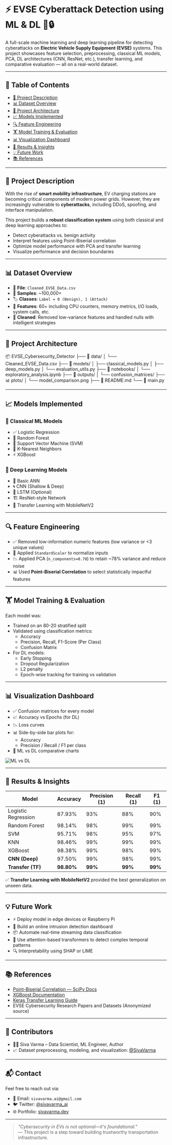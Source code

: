 # ⚡ EVSE Cyberattack Detection using ML & DL 🚗🔒

A full-scale machine learning and deep learning pipeline for detecting cyberattacks on **Electric Vehicle Supply Equipment (EVSE)** systems. This project showcases feature selection, preprocessing, classical ML models, PCA, DL architectures (CNN, ResNet, etc.), transfer learning, and comparative evaluation — all on a real-world dataset.

---

## 📂 Table of Contents

- [📖 Project Description](#-project-description)
- [📊 Dataset Overview](#-dataset-overview)
- [🔧 Project Architecture](#-project-architecture)
- [📈 Models Implemented](#-models-implemented)
- [🔍 Feature Engineering](#-feature-engineering)
- [🏋️ Model Training & Evaluation](#-model-training--evaluation)
- [📊 Visualization Dashboard](#-visualization-dashboard)
- [🚀 Results & Insights](#-results--insights)
- [💡 Future Work](#-future-work)
- [📚 References](#-references)

---

## 📖 Project Description

With the rise of **smart mobility infrastructure**, EV charging stations are becoming critical components of modern power grids. However, they are increasingly vulnerable to **cyberattacks**, including DDoS, spoofing, and interface manipulation.

This project builds a **robust classification system** using both classical and deep learning approaches to:
- Detect cyberattacks vs. benign activity
- Interpret features using Point-Biserial correlation
- Optimize model performance with PCA and transfer learning
- Visualize performance and decision boundaries

---

## 📊 Dataset Overview

- 📁 **File**: `Cleaned_EVSE_Data.csv`
- 🔢 **Samples**: ~100,000+
- 🏷️ **Classes**: `Label = 0 (Benign), 1 (Attack)`
- 📐 **Features**: 60+ including CPU counters, memory metrics, I/O loads, system calls, etc.
- 🧹 **Cleaned**: Removed low-variance features and handled nulls with intelligent strategies

---

## 🔧 Project Architecture

📦 EVSE_Cybersecurity_Detector
├── 📁 data/
│ └── Cleaned_EVSE_Data.csv
├── 📁 models/
│ ├── classical_models.py
│ ├── deep_models.py
│ └── evaluation_utils.py
├── 📁 notebooks/
│ └── exploratory_analysis.ipynb
├── 📁 outputs/
│ └── confusion_matrices/
├── 📊 plots/
│ └── model_comparison.png
├── 📄 README.md
└── 🧠 main.py


---

## 📈 Models Implemented

### 🧠 Classical ML Models
- ✅ Logistic Regression
- 🌳 Random Forest
- 🧮 Support Vector Machine (SVM)
- 👥 K-Nearest Neighbors
- ⚡ XGBoost

### 🤖 Deep Learning Models
- 🧱 Basic ANN
- 🌀 CNN (Shallow & Deep)
- 🔁 LSTM (Optional)
- 🏗️ ResNet-style Network
- 🧠 Transfer Learning with MobileNetV2

---

## 🔍 Feature Engineering

- ✅ Removed low-information numeric features (low variance or <3 unique values)
- 🔢 Applied `StandardScaler` to normalize inputs
- 📉 Applied PCA (`n_components=0.78`) to retain ~78% variance and reduce noise
- 📊 Used **Point-Biserial Correlation** to select statistically impactful features

---

## 🏋️ Model Training & Evaluation

Each model was:
- Trained on an 80-20 stratified split
- Validated using classification metrics:
  - Accuracy
  - Precision, Recall, F1-Score (Per Class)
  - Confusion Matrix
- For DL models:
  - Early Stopping
  - Dropout Regularization
  - L2 penalty
  - Epoch-wise tracking for training vs validation

---

## 📊 Visualization Dashboard

- ✅ Confusion matrices for every model
- 📈 Accuracy vs Epochs (for DL)
- 📉 Loss curves
- 📊 Side-by-side bar plots for:
  - Accuracy
  - Precision / Recall / F1 per class
- 🔁 ML vs DL comparative charts

![ML vs DL](plots/model_comparison.png)

---

## 🚀 Results & Insights

| Model               | Accuracy | Precision (1) | Recall (1) | F1 (1) |
|---------------------|----------|----------------|------------|--------|
| Logistic Regression | 87.93%   | 93%            | 88%        | 90%    |
| Random Forest       | 98.14%   | 98%            | 99%        | 99%    |
| SVM                 | 95.71%   | 98%            | 95%        | 97%    |
| KNN                 | 98.46%   | 99%            | 99%        | 99%    |
| XGBoost             | 98.38%   | 99%            | 98%        | 99%    |
| **CNN (Deep)**      | 97.50%   | 99%            | 98%        | 99%    |
| **Transfer (TF)**   | **98.80%** | **99%**        | **99%**    | **99%** |

✅ **Transfer Learning with MobileNetV2** provided the best generalization on unseen data.

---

## 💡 Future Work

- ⚡ Deploy model in edge devices or Raspberry Pi
- 🔐 Build an online intrusion detection dashboard
- 📦 Automate real-time streaming data classification
- 🎯 Use attention-based transformers to detect complex temporal patterns
- 🔍 Interpretability using SHAP or LIME

---

## 📚 References

- [Point-Biserial Correlation — SciPy Docs](https://docs.scipy.org/doc/scipy/reference/generated/scipy.stats.pointbiserialr.html)
- [XGBoost Documentation](https://xgboost.readthedocs.io/)
- [Keras Transfer Learning Guide](https://keras.io/guides/transfer_learning/)
- EVSE Cybersecurity Research Papers and Datasets (Anonymized source)

---

## 🤝 Contributors

- 👨‍💻 Siva Varma – Data Scientist, ML Engineer, Author  
- 📈 Dataset preprocessing, modeling, and visualization: [@SivaVarma](https://github.com/SivaVarma)

---

## 📬 Contact

Feel free to reach out via:
- 📧 Email: `sivavarma.ai@gmail.com`
- 🐦 Twitter: [@sivavarma_ai](https://twitter.com/sivavarma_ai)
- 🌐 Portfolio: [sivavarma.dev](https://sivavarma.dev)

---

> _"Cybersecurity in EVs is not optional—it's foundational."_  
> — This project is a step toward building trustworthy transportation infrastructure.
